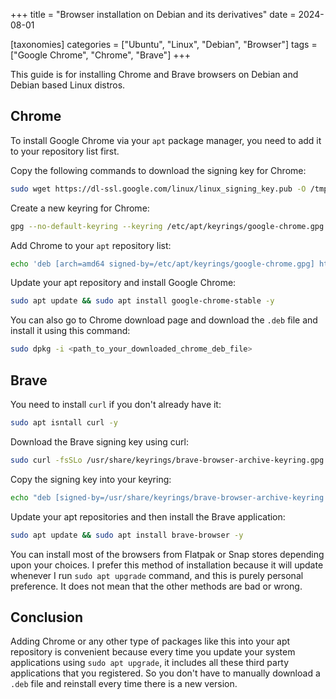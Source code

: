 +++
title = "Browser installation on Debian and its derivatives"
date = 2024-08-01

[taxonomies]
categories = ["Ubuntu", "Linux", "Debian", "Browser"]
tags = ["Google Chrome", "Chrome", "Brave"]
+++

This guide is for installing Chrome and Brave browsers on Debian and Debian based Linux distros.

<!-- more -->

## Chrome

To install Google Chrome via your `apt` package manager, you need to add it to your repository list first.

Copy the following commands to download the signing key for Chrome:

```bash
sudo wget https://dl-ssl.google.com/linux/linux_signing_key.pub -O /tmp/google.pub
```

Create a new keyring for Chrome:

```bash
gpg --no-default-keyring --keyring /etc/apt/keyrings/google-chrome.gpg --import /tmp/google.pub
```

Add Chrome to your `apt` repository list:

```bash
echo 'deb [arch=amd64 signed-by=/etc/apt/keyrings/google-chrome.gpg] http://dl.google.com/linux/chrome/deb/ stable main' | sudo tee /etc/apt/sources.list.d/google-chrome.list
```

Update your apt repository and install Google Chrome:

```bash
sudo apt update && sudo apt install google-chrome-stable -y
```

You can also go to Chrome download page and download the `.deb` file and install it using this command:

```bash
sudo dpkg -i <path_to_your_downloaded_chrome_deb_file>
```

## Brave

You need to install `curl` if you don't already have it:

```bash
sudo apt isntall curl -y
```

Download the Brave signing key using curl:

```bash
sudo curl -fsSLo /usr/share/keyrings/brave-browser-archive-keyring.gpg https://brave-browser-apt-release.s3.brave.com/brave-browser-archive-keyring.gpg
```

Copy the signing key into your keyring:

```bash
echo "deb [signed-by=/usr/share/keyrings/brave-browser-archive-keyring.gpg] https://brave-browser-apt-release.s3.brave.com/ stable main"|sudo tee /etc/apt/sources.list.d/brave-browser-release.list
```

Update your apt repositories and then install the Brave application:

```bash
sudo apt update && sudo apt install brave-browser -y
```

You can install most of the browsers from Flatpak or Snap stores depending upon your choices. I prefer this method of installation because it will update whenever I run `sudo apt upgrade` command, and this is purely personal preference. It does not mean that the other methods are bad or wrong.

## Conclusion

Adding Chrome or any other type of packages like this into your apt repository is convenient because every time you update your system applications using `sudo apt upgrade`, it includes all these third party applications that you registered. So you don't have to manually download a `.deb` file and reinstall every time there is a new version.
